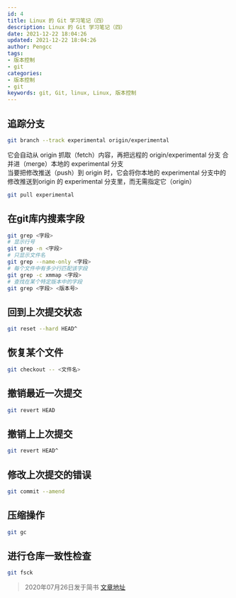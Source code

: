 ```yaml
---
id: 4
title: Linux 的 Git 学习笔记（四）
description: Linux 的 Git 学习笔记（四）
date: 2021-12-22 18:04:26
updated: 2021-12-22 18:04:26
author: Pengcc
tags:
- 版本控制
- git
categories:
- 版本控制
- git
keywords: git, Git, linux, Linux, 版本控制
---
```


## 追踪分支

```bash
git branch --track experimental origin/experimental
```

它会自动从 origin 抓取（fetch）内容，再把远程的 origin/experimental 分支 合并进（merge）本地的 experimental 分支\
当要把修改推送（push）到 origin 时，它会将你本地的 experimental 分支中的修改推送到origin 的 experimental 分支里，而无需指定它（origin）

```bash
git pull experimental
```

## 在git库内搜素字段

```bash
git grep <字段>
# 显示行号
git grep -n <字段>
# 只显示文件名
git grep --name-only <字段>
# 每个文件中有多少行匹配该字段
git grep -c xmmap <字段>
# 查找在某个特定版本中的字段
git grep <字段> <版本号>
```

## 回到上次提交状态

```bash
git reset --hard HEAD^
```

## 恢复某个文件

```bash
git checkout -- <文件名>
```

## 撤销最近一次提交

```bash
git revert HEAD
```

## 撤销上上次提交

```bash
git revert HEAD^
```

## 修改上次提交的错误

```bash
git commit --amend
```

## 压缩操作

```bash
git gc
```

## 进行仓库一致性检查

```bash
git fsck
```

> 2020年07月26日发于简书 [文章地址](https://www.jianshu.com/p/b62d037f6c75)
